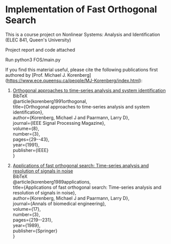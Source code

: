 # Implementation of Fast Orthogonal Search

This is a course project on Nonlinear Systems: Analysis and Identification (ELEC 841, Queen's University)

Project report and code attached

Run python3 FOS/main.py


If you find this material useful, please cite the following publications first authored by [Prof. Michael J. Korenberg] (https://www.ece.queensu.ca/people/MJ-Korenberg/index.html):<br />
1. [Orthogonal approaches to time-series analysis and system identification](https://ieeexplore.ieee.org/abstract/document/127999) <br />
BibTeX<br />
@article{korenberg1991orthogonal,<br />
  title={Orthogonal approaches to time-series analysis and system identification},<br />
  author={Korenberg, Michael J and Paarmann, Larry D},<br />
  journal={IEEE Signal Processing Magazine},<br />
  volume={8},<br />
  number={3},<br />
  pages={29--43},<br />
  year={1991},<br />
  publisher={IEEE}<br />
}<br />

2. [Applications of fast orthogonal search: Time-series analysis and resolution of signals in noise](https://link.springer.com/article/10.1007/BF02368043)<br />
BibTeX<br />
@article{korenberg1989applications,<br />
  title={Applications of fast orthogonal search: Time-series analysis and resolution of signals in noise},<br />
  author={Korenberg, Michael J and Paarmann, Larry D},<br />
  journal={Annals of biomedical engineering},<br />
  volume={17},<br />
  number={3},<br />
  pages={219--231},<br />
  year={1989},<br />
  publisher={Springer}<br />
}
